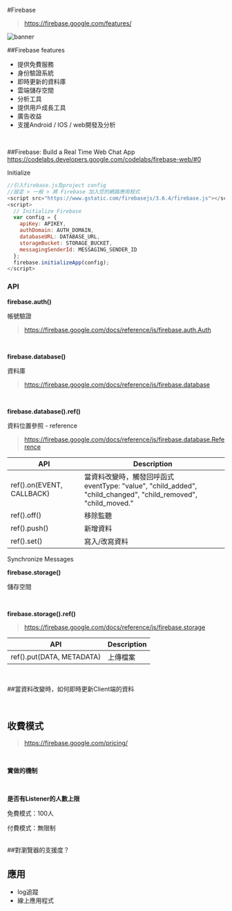 #Firebase

>https://firebase.google.com/features/

![banner](https://github.com/krmfla/research-lab/blob/master/images/firebase.png "Firebase")

##Firebase features

* 提供免費服務
* 身份驗證系統
* 即時更新的資料庫
* 雲端儲存空間
* 分析工具
* 提供用戶成長工具
* 廣告收益
* 支援Android / IOS / web開發及分析

<br>

##Firebase: Build a Real Time Web Chat App
https://codelabs.developers.google.com/codelabs/firebase-web/#0

Initialize
```javascript
//引入firebase.js及project config
//設定 > 一般 > 將 Firebase 加入您的網路應用程式
<script src="https://www.gstatic.com/firebasejs/3.6.4/firebase.js"></script>
<script>
  // Initialize Firebase
  var config = {
    apiKey: APIKEY,
    authDomain: AUTH_DOMAIN, 
    databaseURL: DATABASE_URL,
    storageBucket: STORAGE_BUCKET,
    messagingSenderId: MESSAGING_SENDER_ID
  };
  firebase.initializeApp(config);
</script>
```


### API
<b>firebase.auth()</b>

帳號驗證

>https://firebase.google.com/docs/reference/js/firebase.auth.Auth

<br>

<b>firebase.database()</b>

資料庫

>https://firebase.google.com/docs/reference/js/firebase.database

<br>

<b>firebase.database().ref()</b>

資料位置參照 - reference

>https://firebase.google.com/docs/reference/js/firebase.database.Reference


API                       | Description
------------------------- | -----------
ref().on(EVENT, CALLBACK) | 當資料改變時，觸發回呼函式<br>eventType: "value", "child_added", "child_changed", "child_removed", "child_moved."
ref().off()               | 移除監聽
ref().push()              | 新增資料
ref().set()               | 寫入/改寫資料

Synchronize Messages

<b>firebase.storage()</b>

儲存空間

<br>

<b>firebase.storage().ref()</b>

>https://firebase.google.com/docs/reference/js/firebase.storage

API                       | Description
------------------------- | -----------
ref().put(DATA, METADATA) | 上傳檔案

<br>

##當資料改變時，如何即時更新Client端的資料

<br>

## 收費模式

>https://firebase.google.com/pricing/

<br>

<b>實做的機制</b>

<br>

<b>是否有Listener的人數上限</b>

免費模式：100人

付費模式：無限制

<br>
##對瀏覽器的支援度？

## 應用
 * log追蹤
 * 線上應用程式
